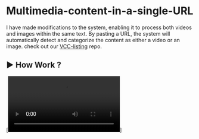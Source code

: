 # Multimedia-content-in-a-single-URL

I have made modifications to the system, enabling it to process both videos and images within the same text. By pasting a URL, the system will automatically detect and categorize the content as either a video or an image. check out our [VCC-listing](https://hppedeaf.github.io/Multimedia-content-in-a-single-URL/) repo.

## ▶ How Work ?

[![Watch the video](https://cdn.discordapp.com/attachments/728047015501627413/1279543691781996615/Single_URL.mp4?ex=66d4d36c&is=66d381ec&hm=bfd82e8864a2f9e47310fae12eb8e7ba16c3f5e51f780f86f353846423cab9dc&)]

